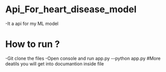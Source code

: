 # Api_For_heart_disease_model
-It a api for my ML model
# How to run ?
-Git clone the files
-Open console and run app.py
--python app.py
#More deatils you will get into documantion inside file
